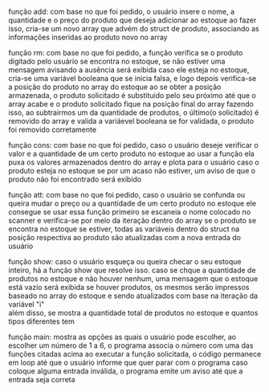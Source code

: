 função add:
com base no que foi pedido, o usuário insere o nome, a quantidade e o preço do produto que deseja adicionar ao estoque
ao fazer isso, cria-se um novo array que advém do struct de produto, associando as informações inseridas ao produto novo no array

função rm:
com base no que foi pedido, a função verifica se o produto digitado pelo usuário se encontra no estoque, se não estiver uma mensagem avisando a ausência será exibida
caso ele esteja no estoque, cria-se uma variável booleana que se inicia falsa, e logo depois verifica-se a posição do produto no array do estoque
ao se obter a posição armazenada, o produto solicitado é substituido pelo seu próximo até que o array acabe e o produto solicitado fique na posição final do array
fazendo isso, ao subtrairmos um da quantidade de produtos, o último(o solicitado) é removido do array e valida a variáevel booleana
se for validada, o produto foi removido corretamente

função cons:
com base no que foi pedido, caso o usuário deseje verificar o valor e a quantidade de um certo produto no estoque ao usar a função
ela puxa os valores armazenados dentro do array e plota para o usuário caso o produto esteja no estoque
se por um acaso não estiver, um aviso de que o produto não foi encontrado será exibido 

função att:
com base no que foi pedido, caso o usuário se confunda ou queira mudar o preço ou a quantidade de um certo produto no estoque ele consegue se usar essa função
primeiro se escaneia o nome colocado no scanner e verifica-se por meio da iteração dentro do array se o produto se encontra no estoque
se estiver, todas as variáveis dentro do struct na posição respectiva ao produto são atualizadas com a nova entrada do usuário

função show:
caso o usuário esqueça ou queira checar o seu estoque inteiro, há a função show que resolve isso.
caso se chque a quantidade de produtos no estoque e não houver nenhum, uma mensagem que o estoque está vazio será exibida
se houver produtos, os mesmos serão impressos baseado no array do estoque e sendo atualizados com base na iteração da variável "i"    
além disso, se mostra a quantidade total de produtos no estoque e quantos tipos diferentes tem

função main:
mostra as opções as quais o usuário pode escolher, ao escolher um número de 1 a 6, o programa associa o número com uma das funções citadas acima
ao executar a função solicitada, o código permanece em loop até que o usuário informe que quer parar com o programa
caso coloque alguma entrada inválida, o programa emite um aviso até que a entrada seja correta

